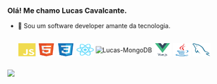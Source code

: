 ### Olá! Me chamo Lucas Cavalcante.

- 🔭 Sou um software developer amante da tecnologia.
  
  <div style="display: inline_block"><br>
  <img align="center" alt="Lucas-Js" height="30" width="40" src="https://raw.githubusercontent.com/devicons/devicon/master/icons/javascript/javascript-plain.svg">  
  <img align="center" alt="Lucas-HTML" height="30" width="40" src="https://raw.githubusercontent.com/devicons/devicon/master/icons/html5/html5-original.svg">
  <img align="center" alt="Lucas-CSS" height="30" width="40" src="https://raw.githubusercontent.com/devicons/devicon/master/icons/css3/css3-original.svg">
  <img align="center" alt="Lucas-React" height="30" width="40" src="https://raw.githubusercontent.com/devicons/devicon/master/icons/react/react-original.svg">  
  <img align="center" alt="Lucas-MongoDB" height="30" width="40" src="https://cdn.jsdelivr.net/gh/devicons/devicon/icons/mongodb/mongodb-original-wordmark.svg">      
  <img align="center" alt="Lucas-Vuejs" height="30" width="40" src="https://raw.githubusercontent.com/devicons/devicon/master/icons/vuejs/vuejs-original-wordmark.svg"> 
  <img align="center" alt="Lucas-Java" height="30" width="40" src="https://raw.githubusercontent.com/devicons/devicon/master/icons/java/java-original.svg">
  <img align="center" alt="Lucas-mySQL" height="30" width="40" src="https://raw.githubusercontent.com/devicons/devicon/master/icons/mysql/mysql-original.svg">
  
</div>
    
   ##
    
 <div>   
  <a href="https://www.linkedin.com/in/lucas-cavalcante-5a266a207/" target="_blank"><img src="https://img.shields.io/badge/-LinkedIn-%230077B5?style=for-the-badge&logo=linkedin&logoColor=white" target="_blank"></a>      
 </div>
